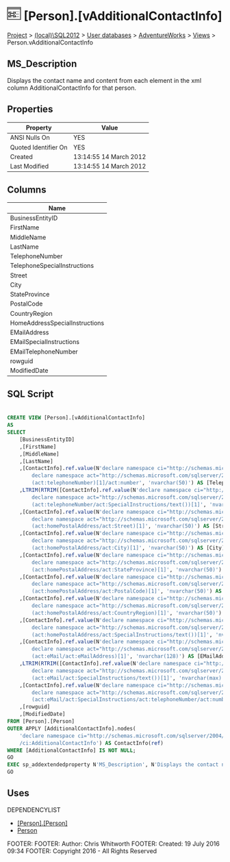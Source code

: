 
# ![Views](../../../../Images/View32.png) [Person].[vAdditionalContactInfo]

[Project](../../../../index.md) > [(local)\\SQL2012](../../../index.md) > [User databases](../../index.md) > [AdventureWorks](../index.md) > [Views](Views_.md) > Person.vAdditionalContactInfo

## <a name="#description"></a>MS_Description
Displays the contact name and content from each element in the xml column AdditionalContactInfo for that person.
## <a name="#properties"></a>Properties

| Property | Value |
|---|---|
| ANSI Nulls On | YES |
| Quoted Identifier On | YES |
| Created | 13:14:55 14 March 2012 |
| Last Modified | 13:14:55 14 March 2012 |


## <a name="#columns"></a>Columns

| Name |
|---|
| BusinessEntityID |
| FirstName |
| MiddleName |
| LastName |
| TelephoneNumber |
| TelephoneSpecialInstructions |
| Street |
| City |
| StateProvince |
| PostalCode |
| CountryRegion |
| HomeAddressSpecialInstructions |
| EMailAddress |
| EMailSpecialInstructions |
| EMailTelephoneNumber |
| rowguid |
| ModifiedDate |


## <a name="#sqlscript"></a>SQL Script
```sql

CREATE VIEW [Person].[vAdditionalContactInfo] 
AS 
SELECT 
    [BusinessEntityID] 
    ,[FirstName]
    ,[MiddleName]
    ,[LastName]
    ,[ContactInfo].ref.value(N'declare namespace ci="http://schemas.microsoft.com/sqlserver/2004/07/adventure-works/ContactInfo"; 
        declare namespace act="http://schemas.microsoft.com/sqlserver/2004/07/adventure-works/ContactTypes"; 
        (act:telephoneNumber)[1]/act:number', 'nvarchar(50)') AS [TelephoneNumber] 
    ,LTRIM(RTRIM([ContactInfo].ref.value(N'declare namespace ci="http://schemas.microsoft.com/sqlserver/2004/07/adventure-works/ContactInfo"; 
        declare namespace act="http://schemas.microsoft.com/sqlserver/2004/07/adventure-works/ContactTypes"; 
        (act:telephoneNumber/act:SpecialInstructions/text())[1]', 'nvarchar(max)'))) AS [TelephoneSpecialInstructions] 
    ,[ContactInfo].ref.value(N'declare namespace ci="http://schemas.microsoft.com/sqlserver/2004/07/adventure-works/ContactInfo"; 
        declare namespace act="http://schemas.microsoft.com/sqlserver/2004/07/adventure-works/ContactTypes";
        (act:homePostalAddress/act:Street)[1]', 'nvarchar(50)') AS [Street] 
    ,[ContactInfo].ref.value(N'declare namespace ci="http://schemas.microsoft.com/sqlserver/2004/07/adventure-works/ContactInfo"; 
        declare namespace act="http://schemas.microsoft.com/sqlserver/2004/07/adventure-works/ContactTypes"; 
        (act:homePostalAddress/act:City)[1]', 'nvarchar(50)') AS [City] 
    ,[ContactInfo].ref.value(N'declare namespace ci="http://schemas.microsoft.com/sqlserver/2004/07/adventure-works/ContactInfo"; 
        declare namespace act="http://schemas.microsoft.com/sqlserver/2004/07/adventure-works/ContactTypes"; 
        (act:homePostalAddress/act:StateProvince)[1]', 'nvarchar(50)') AS [StateProvince] 
    ,[ContactInfo].ref.value(N'declare namespace ci="http://schemas.microsoft.com/sqlserver/2004/07/adventure-works/ContactInfo"; 
        declare namespace act="http://schemas.microsoft.com/sqlserver/2004/07/adventure-works/ContactTypes"; 
        (act:homePostalAddress/act:PostalCode)[1]', 'nvarchar(50)') AS [PostalCode] 
    ,[ContactInfo].ref.value(N'declare namespace ci="http://schemas.microsoft.com/sqlserver/2004/07/adventure-works/ContactInfo"; 
        declare namespace act="http://schemas.microsoft.com/sqlserver/2004/07/adventure-works/ContactTypes"; 
        (act:homePostalAddress/act:CountryRegion)[1]', 'nvarchar(50)') AS [CountryRegion] 
    ,[ContactInfo].ref.value(N'declare namespace ci="http://schemas.microsoft.com/sqlserver/2004/07/adventure-works/ContactInfo"; 
        declare namespace act="http://schemas.microsoft.com/sqlserver/2004/07/adventure-works/ContactTypes"; 
        (act:homePostalAddress/act:SpecialInstructions/text())[1]', 'nvarchar(max)') AS [HomeAddressSpecialInstructions] 
    ,[ContactInfo].ref.value(N'declare namespace ci="http://schemas.microsoft.com/sqlserver/2004/07/adventure-works/ContactInfo"; 
        declare namespace act="http://schemas.microsoft.com/sqlserver/2004/07/adventure-works/ContactTypes"; 
        (act:eMail/act:eMailAddress)[1]', 'nvarchar(128)') AS [EMailAddress] 
    ,LTRIM(RTRIM([ContactInfo].ref.value(N'declare namespace ci="http://schemas.microsoft.com/sqlserver/2004/07/adventure-works/ContactInfo"; 
        declare namespace act="http://schemas.microsoft.com/sqlserver/2004/07/adventure-works/ContactTypes"; 
        (act:eMail/act:SpecialInstructions/text())[1]', 'nvarchar(max)'))) AS [EMailSpecialInstructions] 
    ,[ContactInfo].ref.value(N'declare namespace ci="http://schemas.microsoft.com/sqlserver/2004/07/adventure-works/ContactInfo"; 
        declare namespace act="http://schemas.microsoft.com/sqlserver/2004/07/adventure-works/ContactTypes"; 
        (act:eMail/act:SpecialInstructions/act:telephoneNumber/act:number)[1]', 'nvarchar(50)') AS [EMailTelephoneNumber] 
    ,[rowguid] 
    ,[ModifiedDate]
FROM [Person].[Person]
OUTER APPLY [AdditionalContactInfo].nodes(
    'declare namespace ci="http://schemas.microsoft.com/sqlserver/2004/07/adventure-works/ContactInfo"; 
    /ci:AdditionalContactInfo') AS ContactInfo(ref) 
WHERE [AdditionalContactInfo] IS NOT NULL;
GO
EXEC sp_addextendedproperty N'MS_Description', N'Displays the contact name and content from each element in the xml column AdditionalContactInfo for that person.', 'SCHEMA', N'Person', 'VIEW', N'vAdditionalContactInfo', NULL, NULL
GO

```

## <a name="#uses"></a>Uses
DEPENDENCYLIST
* [[Person].[Person]](../Tables/Person.md)
* [Person](../Security/Schemas/Person.md)

FOOTER: FOOTER: Author:  Chris Whitworth
FOOTER: Created: 19 July 2016 09:34
FOOTER: Copyright 2016 - All Rights Reserved

